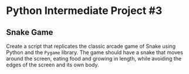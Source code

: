 # Python Intermediate Project #3

## Snake Game

Create a script that replicates the classic arcade game of Snake using Python and the `Pygame` library. The game should have a snake that moves around the screen, eating food and growing in length, while avoiding the edges of the screen and its own body.
